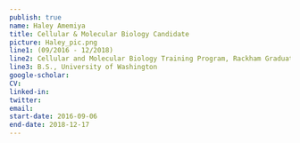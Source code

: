 ```yaml
---
publish: true
name: Haley Amemiya
title: Cellular & Molecular Biology Candidate
picture: Haley_pic.png
line1: (09/2016 - 12/2018)
line2: Cellular and Molecular Biology Training Program, Rackham Graduate Student Research Grant (pre- & post-candidate)
line3: B.S., University of Washington
google-scholar: 
CV:
linked-in: 
twitter:
email:
start-date: 2016-09-06
end-date: 2018-12-17
---
```

